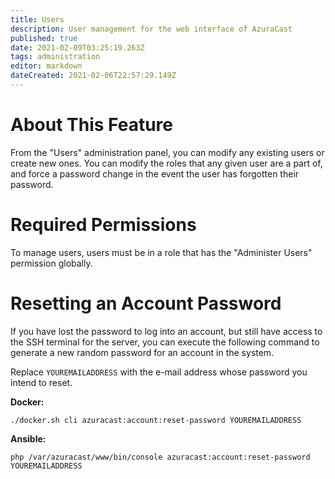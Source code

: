 ```yaml
---
title: Users
description: User management for the web interface of AzuraCast
published: true
date: 2021-02-09T03:25:19.263Z
tags: administration
editor: markdown
dateCreated: 2021-02-06T22:57:29.149Z
---
```


# About This Feature

From the "Users" administration panel, you can modify any existing users or create new ones. You can modify the roles that any given user are a part of, and force a password change in the event the user has forgotten their password.

# Required Permissions

To manage users, users must be in a role that has the "Administer Users" permission globally.

# Resetting an Account Password

If you have lost the password to log into an account, but still have access to the SSH terminal for the server, you can execute the following command to generate a new random password for an account in the system.

Replace `YOUREMAILADDRESS` with the e-mail address whose password you intend to reset.

**Docker:**
```
./docker.sh cli azuracast:account:reset-password YOUREMAILADDRESS
```

**Ansible:**
```
php /var/azuracast/www/bin/console azuracast:account:reset-password YOUREMAILADDRESS
```

